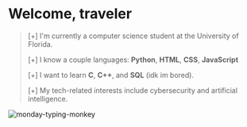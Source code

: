 # Welcome, traveler

> [+] I'm currently a computer science student at the University of Florida.
>
> [+] I know a couple languages: **Python**, **HTML**, **CSS**, **JavaScript**
>
> [+] I want to learn **C**, **C++**, and **SQL** (idk im bored).
>
> [+] My tech-related interests include cybersecurity and artificial intelligence.

![monday-typing-monkey](https://github.com/helloimsanti/helloimsanti/assets/80968125/3e131a82-6395-45c1-be9f-9f395330c966)
